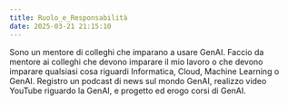 ```yaml
---
title: Ruolo_e_Responsabilità
date: 2025-03-21 21:15:10
---
```


Sono un mentore di colleghi che imparano a usare GenAI.  Faccio da mentore ai colleghi che devono imparare il mio lavoro o che devono imparare qualsiasi cosa riguardi Informatica, Cloud, Machine Learning o GenAI. Registro un podcast di news sul mondo GenAI, realizzo video YouTube riguardo la GenAI, e progetto ed erogo corsi di GenAI.